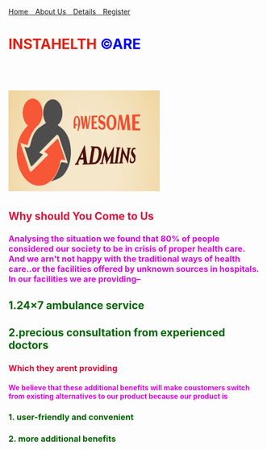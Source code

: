 <!DOCTYPE html>
<html lang="en">
<head>
    <meta charset="UTF-8">
    <meta http-equiv="X-UA-Compatible" content="IE=edge">
    <meta name="viewport" content="width=device-width, initial-scale=1.0">
    <title style= color:brown>INSTAHEALTH©ARE</title>
    <link rel="stylesheet" href="back 1.css">
    
    
</head>
<body>
    <a href="milestone 3 demo website( Insta health care).html"><p style="color:deeppink">Home&emsp;</a><a href="ass2.html">About&nbsp;Us&emsp;</a><a href="ass3.html">Details&emsp;</a><a href="ass4.html">Register</a></p>

   <h1><span style=" color:rgb(221, 36, 23); font-variant-caps: titling-caps;"> INSTAHELTH</span><span style="color:blue;  font-variant-caps: titling-caps;"> ©ARE</span></h1><br>
     <h1> <img src="WhatsApp Image 2021-05-14 at 4.50.27 PM.jpeg" height="200" width="300"></h1>
     <h2 style=color:crimson>Why should You Come to Us</h2>
       <h3 style= "font-variant-caps:tilting-caps; color:rgb(212, 12, 219)">Analysing the situation we found that 80% of people considered our society to be in crisis of proper health care. And we arn't not happy with the traditional ways of health care..or the facilities offered by unknown sources in hospitals.
        In our facilities we are providing–</h3> 
        <h2 style ="color:darkgreen"> 1.24×7 ambulance service</h1>
        <h2 style ="color:darkgreen">2.precious consultation from experienced doctors</h1>
                                                     
   <h3 style= "color:crimson">Which they arent providing</h3>
        <h4 style= "color:rgb(212,12,219)">We believe that these additional benefits will make coustomers switch from existing alternatives to our product because our product is</h4> 
        <h3 style="color:darkgreen">1. user-friendly and convenient</h3>
        <h3 style="color:darkgreen">2. more additional benefits</h3>
   
    
</body>
</html>
